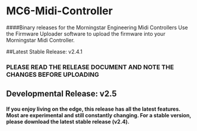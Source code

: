 # MC6-Midi-Controller
####Binary releases for the Morningstar Engineering Midi Controllers
Use the Firmware Uploader software to upload the firmware into your Morningstar Midi Controller.

##Latest Stable Release: v2.4.1
### PLEASE READ THE RELEASE DOCUMENT AND NOTE THE CHANGES BEFORE UPLOADING

## Developmental Release: v2.5

#### If you enjoy living on the edge, this release has all the latest features. Most are experimental and still constantly changing. For a stable version, please download the latest stable release (v2.4).
